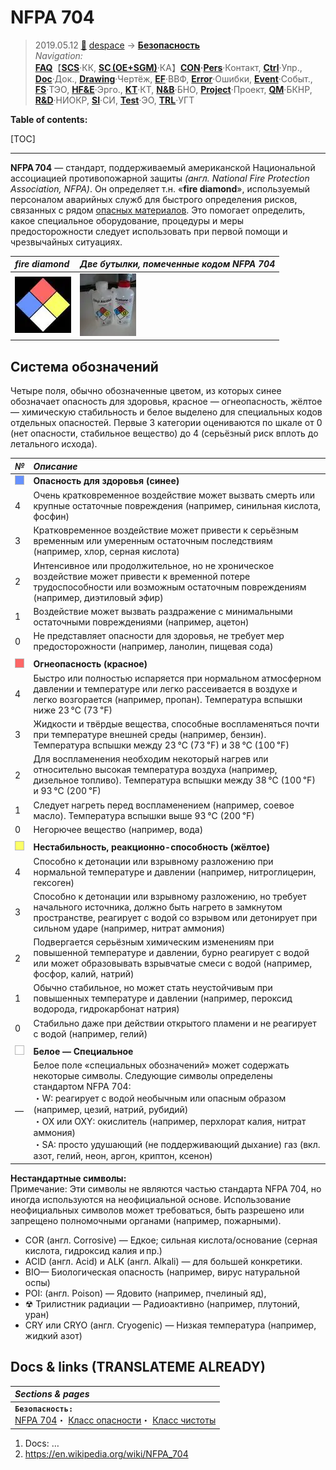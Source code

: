 # NFPA 704
> 2019.05.12 [🚀](../../index/index.md) [despace](index.md) → **[Безопасность](qm.md)**  
> *Navigation:*  
> **[FAQ](faq.md)**【**[SCS](scs.md)**·КК, **[SC (OE+SGM)](sc.md)**·КА】**[CON](contact.md)·[Pers](person.md)**·Контакт, **[Ctrl](control.md)**·Упр., **[Doc](doc.md)**·Док., **[Drawing](drawing.md)**·Чертёж, **[EF](ef.md)**·ВВФ, **[Error](error.md)**·Ошибки, **[Event](event.md)**·Событ., **[FS](fs.md)**·ТЭО, **[HF&E](hfe.md)**·Эрго., **[KT](kt.md)**·КТ, **[N&B](nnb.md)**·БНО, **[Project](project.md)**·Проект, **[QM](qm.md)**·БКНР, **[R&D](rnd.md)**·НИОКР, **[SI](si.md)**·СИ, **[Test](test.md)**·ЭО, **[TRL](trl.md)**·УГТ

**Table of contents:**

[TOC]

---

**NFPA 704** — стандарт, поддерживаемый американской Национальной ассоциацией противопожарной защиты *(англ. National Fire Protection Association, NFPA)*. Он определяет т.н. «**fire diamond**», используемый персоналом аварийных служб для быстрого определения рисков, связанных с рядом [опасных материалов](qm.md). Это помогает определить, какое специальное оборудование, процедуры и меры предосторожности следует использовать при первой помощи и чрезвычайных ситуациях.

|*fire diamond*|*Две бутылки, помеченные кодом NFPA 704*|
|:-|:-|
|[![](f/safety/nfpa_704_thumb.webp)](f/safety/nfpa_704.webp)|[![](f/safety/nalgene_bottles_thumb.webp)](f/safety/nalgene_bottles.webp)|



## Система обозначений
Четыре поля, обычно обозначенные цветом, из которых синее обозначает опасность для здоровья, красное — огнеопасность, жёлтое — химическую стабильность и белое выделено для специальных кодов отдельных опасностей. Первые 3 категории оцениваются по шкале от 0 (нет опасности, стабильное вещество) до 4 (серьёзный риск вплоть до летального исхода).

|*№*|*Описание*|
|:-|:-|
|![](f/safety/nfpa_704_blue.webp)|**Опасность для здоровья (синее)**|
|4|Очень кратковременное воздействие может вызвать смерть или крупные остаточные повреждения (например, синильная кислота, фосфин)|
|3|Кратковременное воздействие может привести к серьёзным временным или умеренным остаточным последствиям (например, хлор, серная кислота)|
|2|Интенсивное или продолжительное, но не хроническое воздействие может привести к временной потере трудоспособности или возможным остаточным повреждениям (например, диэтиловый эфир)|
|1|Воздействие может вызвать раздражение с минимальными остаточными повреждениями (например, ацетон)|
|0|Не представляет опасности для здоровья, не требует мер предосторожности (например, ланолин, пищевая сода)|
| | |
|![](f/safety/nfpa_704_red.webp)|**Огнеопасность (красное)**|
|4|Быстро или полностью испаряется при нормальном атмосферном давлении и температуре или легко рассеивается в воздухе и легко возгорается (например, пропан). Температура вспышки ниже 23 ℃ (73 ℉)|
|3|Жидкости и твёрдые вещества, способные воспламеняться почти при температуре внешней среды (например, бензин). Температура вспышки между 23 ℃ (73 ℉) и 38 ℃ (100 ℉)|
|2|Для воспламенения необходим некоторый нагрев или относительно высокая температура воздуха (например, дизельное топливо). Температура вспышки между 38 ℃ (100 ℉) и 93 ℃ (200 ℉)|
|1|Следует нагреть перед воспламенением (например, соевое масло). Температура вспышки выше 93 ℃ (200 ℉)|
|0|Негорючее вещество (например, вода)|
| | |
|![](f/safety/nfpa_704_yellow.webp)|**Нестабильность, реакционно-способность (жёлтое)**|
|4|Способно к детонации или взрывному разложению при нормальной температуре и давлении (например, нитроглицерин, гексоген)|
|3|Способно к детонации или взрывному разложению, но требует начального источника, должно быть нагрето в замкнутом пространстве, реагирует с водой со взрывом или детонирует при сильном ударе (например, нитрат аммония)|
|2|Подвергается серьёзным химическим изменениям при повышенной температуре и давлении, бурно реагирует с водой или может образовывать взрывчатые смеси с водой (например, фосфор, калий, натрий)|
|1|Обычно стабильное, но может стать неустойчивым при повышенных температуре и давлении (например, пероксид водорода, гидрокарбонат натрия)|
|0|Стабильно даже при действии открытого пламени и не реагирует с водой (например, гелий)|
| | |
|![](f/safety/nfpa_704_white.webp)|**Белое — Специальное**|
|—|Белое поле «специальных обозначений» может содержать некоторые символы. Следующие символы определены стандартом NFPA 704:<br> ・W: реагирует с водой необычным или опасным образом (например, цезий, натрий, рубидий)<br> ・OX или OXY: окислитель (например, перхлорат калия, нитрат аммония)<br> ・SA: просто удушающий (не поддерживающий дыхание) газ (вкл. азот, гелий, неон, аргон, криптон, ксенон)|

**Нестандартные символы:**  
Примечание: Эти символы не являются частью стандарта NFPA 704, но иногда используются на неофициальной основе. Использование неофициальных символов может требоваться, быть разрешено или запрещено полномочными органами (например, пожарными).

   - COR (англ. Corrosive) — Едкое; сильная кислота/основание (серная кислота, гидроксид калия и пр.)
   - ACID (англ. Acid) и ALK (англ. Alkali) — для большей конкретики.
   - BIO— Биологическая опасность (например, вирус натуральной оспы)
   - POI: (англ. Poison) — Ядовито (например, пчелиный яд),
   - ☢ Трилистник радиации — Радиоактивно (например, плутоний, уран)
   - CRY или CRYO (англ. Cryogenic) — Низкая температура (например, жидкий азот)



## Docs & links (TRANSLATEME ALREADY)
|*Sections & pages*|
|:-|
|**`Безопасность:`**<br> [NFPA 704](nfpa_704.md)・ [Класс опасности](danger_goods.md)・ [Класс чистоты](clean_lvl.md)|

   1. Docs: …
   1. <https://en.wikipedia.org/wiki/NFPA_704>
